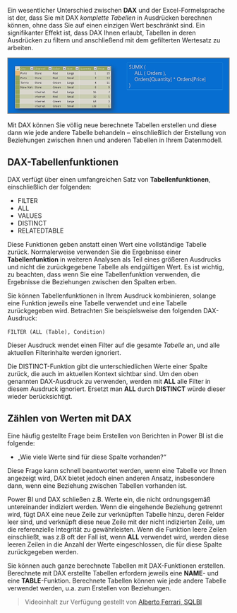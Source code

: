 Ein wesentlicher Unterschied zwischen **DAX** und der Excel-Formelsprache ist der, dass Sie mit DAX *komplette Tabellen* in Ausdrücken berechnen können, ohne dass Sie auf einen einzigen Wert beschränkt sind. Ein signifikanter Effekt ist, dass DAX Ihnen erlaubt, Tabellen in deren Ausdrücken zu filtern und anschließend mit dem gefilterten Wertesatz zu arbeiten.

![](media/7-6-dax-tables-and-filtering/dax-tables-filtering_1.png)

Mit DAX können Sie völlig neue berechnete Tabellen erstellen und diese dann wie jede andere Tabelle behandeln – einschließlich der Erstellung von Beziehungen zwischen ihnen und anderen Tabellen in Ihrem Datenmodell.

## <a name="dax-table-functions"></a>DAX-Tabellenfunktionen
DAX verfügt über einen umfangreichen Satz von **Tabellenfunktionen**, einschließlich der folgenden:

* FILTER
* ALL
* VALUES
* DISTINCT
* RELATEDTABLE

Diese Funktionen geben anstatt einen Wert eine vollständige Tabelle zurück. Normalerweise verwenden Sie die Ergebnisse einer **Tabellenfunktion** in weiteren Analysen als Teil eines größeren Ausdrucks und nicht die zurückgegebene Tabelle als endgültigen Wert. Es ist wichtig, zu beachten, dass wenn Sie eine Tabellenfunktion verwenden, die Ergebnisse die Beziehungen zwischen den Spalten erben.

Sie können Tabellenfunktionen in Ihrem Ausdruck kombinieren, solange eine Funktion jeweils eine Tabelle verwendet und eine Tabelle zurückgegeben wird. Betrachten Sie beispielsweise den folgenden DAX-Ausdruck:

    FILTER (ALL (Table), Condition)

Dieser Ausdruck wendet einen Filter auf die gesamte *Tabelle* an, und alle aktuellen Filterinhalte werden ignoriert.

Die DISTINCT-Funktion gibt die unterschiedlichen Werte einer Spalte zurück, die auch im aktuellen Kontext sichtbar sind. Um den oben genannten DAX-Ausdruck zu verwenden, werden mit **ALL** alle Filter in diesem Ausdruck ignoriert. Ersetzt man **ALL** durch **DISTINCT** würde dieser wieder berücksichtigt.

## <a name="counting-values-with-dax"></a>Zählen von Werten mit DAX
Eine häufig gestellte Frage beim Erstellen von Berichten in Power BI ist die folgende:

* „Wie viele Werte sind für diese Spalte vorhanden?“

Diese Frage kann schnell beantwortet werden, wenn eine Tabelle vor Ihnen angezeigt wird, DAX bietet jedoch einen anderen Ansatz, insbesondere dann, wenn eine Beziehung zwischen Tabellen vorhanden ist.

Power BI und DAX schließen z.B. Werte ein, die nicht ordnungsgemäß untereinander indiziert werden. Wenn die eingehende Beziehung getrennt wird, fügt DAX eine neue Zeile zur verknüpften Tabelle hinzu, deren Felder leer sind, und verknüpft diese neue Zeile mit der nicht indizierten Zeile, um die referenzielle Integrität zu gewährleisten. Wenn die Funktion leere Zeilen einschließt, was z.B oft der Fall ist, wenn **ALL** verwendet wird, werden diese leeren Zeilen in die Anzahl der Werte eingeschlossen, die für diese Spalte zurückgegeben werden.

Sie können auch ganze berechnete Tabellen mit DAX-Funktionen erstellen. Berechnete mit DAX erstellte Tabellen erfordern jeweils eine **NAME**- und eine **TABLE**-Funktion. Berechnete Tabellen können wie jede andere Tabelle verwendet werden, u.a. zum Erstellen von Beziehungen.

> Videoinhalt zur Verfügung gestellt von [Alberto Ferrari, SQLBI](http://www.sqlbi.com/learning-dax)
> 
> 

